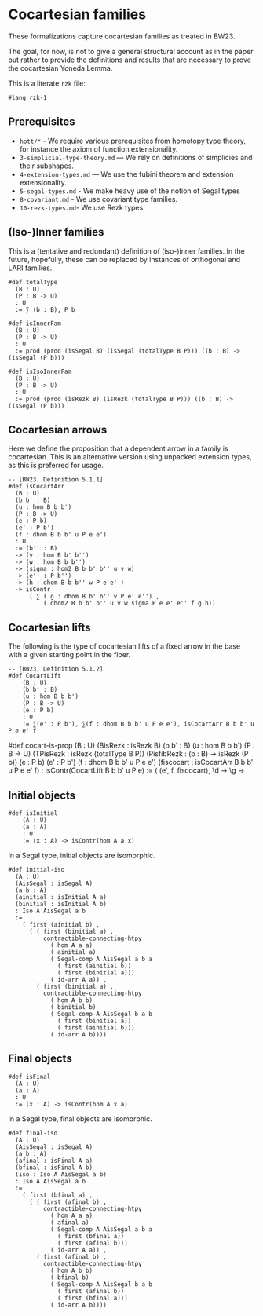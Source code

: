 # Cocartesian families

These formalizations capture cocartesian families as treated in BW23.

The goal, for now, is not to give a general structural account as in the paper
but rather to provide the definitions and results that are necessary to prove
the cocartesian Yoneda Lemma.

This is a literate `rzk` file:

```rzk
#lang rzk-1
```

## Prerequisites

- `hott/*` - We require various prerequisites from homotopy type theory, for
  instance the axiom of function extensionality.
- `3-simplicial-type-theory.md` — We rely on definitions of simplicies and their
  subshapes.
- `4-extension-types.md` — We use the fubini theorem and extension
  extensionality.
- `5-segal-types.md` - We make heavy use of the notion of Segal types
- `8-covariant.md` - We use covariant type families.
- `10-rezk-types.md`- We use Rezk types.



## (Iso-)Inner families

This is a (tentative and redundant) definition of (iso-)inner families.
In the future, hopefully, these can be replaced by instances of
orthogonal and LARI families.

```rzk
#def totalType
  (B : U)
  (P : B -> U)
  : U
  := ∑ (b : B), P b

#def isInnerFam
  (B : U)
  (P : B -> U)
  : U
  := prod (prod (isSegal B) (isSegal (totalType B P))) ((b : B) -> (isSegal (P b)))

#def isIsoInnerFam
  (B : U)
  (P : B -> U)
  : U
  := prod (prod (isRezk B) (isRezk (totalType B P))) ((b : B) -> (isSegal (P b)))
```

## Cocartesian arrows

Here we define the proposition that a dependent arrow in a family is
cocartesian. This is an alternative version using unpacked extension types, as
this is preferred for usage.

```rzk
-- [BW23, Definition 5.1.1]
#def isCocartArr
  (B : U)
  (b b' : B)
  (u : hom B b b')
  (P : B -> U)
  (e : P b)
  (e' : P b')
  (f : dhom B b b' u P e e')
  : U
  := (b'' : B)
  -> (v : hom B b' b'')
  -> (w : hom B b b'')
  -> (sigma : hom2 B b b' b'' u v w)
  -> (e'' : P b'')
  -> (h : dhom B b b'' w P e e'')
  -> isContr
      ( ∑ ( g : dhom B b' b'' v P e' e'') ,
          ( dhom2 B b b' b'' u v w sigma P e e' e'' f g h))

```

## Cocartesian lifts

The following is the type of cocartesian lifts of a fixed arrow in the base with
a given starting point in the fiber.

```rzk
-- [BW23, Definition 5.1.2]
#def CocartLift
    (B : U)
    (b b' : B)
    (u : hom B b b')
    (P : B -> U)
    (e : P b)
    : U
    := ∑(e' : P b'), ∑(f : dhom B b b' u P e e'), isCocartArr B b b' u P e e' f

```

#def cocart-is-prop
    (B : U)
    (BisRezk : isRezk B)
    (b b' : B)
    (u : hom B b b')
    (P : B -> U)
    (TPisRezk : isRezk (totalType B P))
    (PisfibRezk : (b : B) -> isRezk (P b))
    (e : P b)
    (e' : P b')
    (f : dhom B b b' u P e e')
    (fiscocart : isCocartArr B b b' u P e e' f)
    : isContr(CocartLift B b b' u P e)
    := ( (e', f, fiscocart),
        \d -> \g ->

## Initial objects

```rzk
#def isInitial
    (A : U)
    (a : A)
    : U
    := (x : A) -> isContr(hom A a x)
```

In a Segal type, initial objects are isomorphic.

```rzk
#def initial-iso
  (A : U)
  (AisSegal : isSegal A)
  (a b : A)
  (ainitial : isInitial A a)
  (binitial : isInitial A b)
  : Iso A AisSegal a b
  :=
    ( first (ainitial b) ,
      ( ( first (binitial a) ,
          contractible-connecting-htpy
            ( hom A a a)
            ( ainitial a)
            ( Segal-comp A AisSegal a b a
              ( first (ainitial b))
              ( first (binitial a)))
            ( id-arr A a)) ,
        ( first (binitial a) ,
          contractible-connecting-htpy
            ( hom A b b)
            ( binitial b)
            ( Segal-comp A AisSegal b a b
              ( first (binitial a))
              ( first (ainitial b)))
            ( id-arr A b))))
```

## Final objects

```rzk
#def isFinal
  (A : U)
  (a : A)
  : U
  := (x : A) -> isContr(hom A x a)
```

In a Segal type, final objects are isomorphic.

```rzk
#def final-iso
  (A : U)
  (AisSegal : isSegal A)
  (a b : A)
  (afinal : isFinal A a)
  (bfinal : isFinal A b)
  (iso : Iso A AisSegal a b)
  : Iso A AisSegal a b
  :=
    ( first (bfinal a) ,
      ( ( first (afinal b) ,
          contractible-connecting-htpy
            ( hom A a a)
            ( afinal a)
            ( Segal-comp A AisSegal a b a
              ( first (bfinal a))
              ( first (afinal b)))
            ( id-arr A a)) ,
        ( first (afinal b) ,
          contractible-connecting-htpy
            ( hom A b b)
            ( bfinal b)
            ( Segal-comp A AisSegal b a b
              ( first (afinal b))
              ( first (bfinal a)))
            ( id-arr A b))))
```
